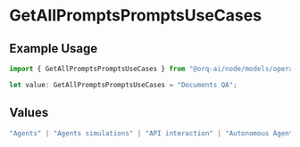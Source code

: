 # GetAllPromptsPromptsUseCases

## Example Usage

```typescript
import { GetAllPromptsPromptsUseCases } from "@orq-ai/node/models/operations";

let value: GetAllPromptsPromptsUseCases = "Documents QA";
```

## Values

```typescript
"Agents" | "Agents simulations" | "API interaction" | "Autonomous Agents" | "Chatbots" | "Classification" | "Code understanding" | "Code writing" | "Documents QA" | "Conversation" | "Extraction" | "Multi-modal" | "Self-checking" | "SQL" | "Summarization" | "Tagging"
```